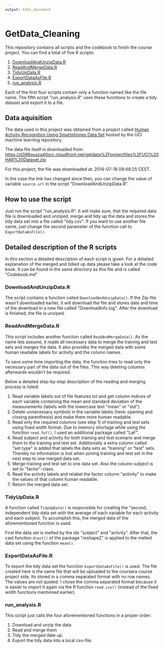```yaml
---
output: html_document
---
```

GetData_Cleaning
================

This repository contains all scripts and the codebook to finish the course
project. You can find a total of five R scripts:

1. [DownloadAndUnzipData.R](#downloadandunzipdata.r)
1. [ReadAndMergeData.R](#readandmergedata.r)
1. [TidyUpData.R](#tidyupdata.r)
1. [ExportDataAsFile.R](#exportdataasfile.r)
1. [run_analysis.R](#run_analysis.r)

Each of the first four scripts contain only a function named like the file name.
The fifth script "run_analysis.R" uses these functions to create a tidy dataset
and export it to a file.


Data aquisition
---------------
The data used in this project was obtained from a project called 
[Human Activity Recognition Using Smartphones Data Set](http://archive.ics.uci.edu/ml/datasets/Human+Activity+Recognition+Using+Smartphones) hosted by
the UCI machine learning repository.

The data file itself is downloaded from:
https://d396qusza40orc.cloudfront.net/getdata%2Fprojectfiles%2FUCI%20HAR%20Dataset.zip 

For this project, the file was downloaded at:
2014-07-18 09:48:25 CEST.

In the case the link has changed since then, you can change
the value of variable `source.url` in the script "DownloadAndUnzipData.R".


How to use the script
---------------------
Just run the script "run_analysis.R". It will make sure, that the required data
file is downloaded and unziped, merge and tidy up the data and stores the
tidy data set into a file called "tidy.csv". If you want to use another file
name, just change the second parameter of the function call 
to `ExportDataAsFile()`.




Detailed description of the R scripts
----------------------------
In this section a detailed description of each script is given. For a detailed
explanation of the merged and tidied up data please take a look at 
the code book. It can be found in the same directory as this file and is called
"Codebook.md"

### DownloadAndUnzipData.R
The script contains a function called `DownloadAndUnzipData()`. If the Zip-file
wasn't downloaded earlier, it will download the file and stores date and time
of the download in a new file called "DownloadInfo.log". 
After the download is finished, the file is unziped.

### ReadAndMergeData.R
This script includes another function called `ReadAndMergeData()`. As the name
lets assume, it reads all necessary data to merge the training and test sets
and merges the data. It also provides the merged data with some human readable labels for activity and the column names. 

To save some time importing the data, the function tries to read only 
the necessary part of the data out of the files. This way
deleting columns afterwards wouldn't be required. 

Below a detailed step-by-step description of the reading and merging process 
is listed:

1. Read variable labels out of file features.txt and get column indices of 
   each variable containing the mean and standard deviation of the measurements
   (labels with the lowercase text "mean" or "std"). 
1. Delete unnecessary symbols in the variable labels (here: opening and closing
   parenthesis) and make them more human readable.
1. Read only the required columns (see step 1) of training and test sets 
   using fixed width format. Due to memory shortage while using the function
   `read.fwf()`, I used an additional package called "LaF".
1. Read subject and activity for both training and test scenario and 
   merge them to the training and test set. Additionally a extra column called
   "set.type" is added that labels the data sets as "training" or "test" sets. 
   Thereby no information is lost when joining training and test set in the next
   step to one merged data set.
1. Merge training and test set to one data set. Also the column subject is
   set to "factor"-class.
1. Read the activity labels and relabel the factor column "activity" to
   make the values of that column human readable.
1. Return the merged data set.

### TidyUpData.R
A function called `TidyUpData()` is responsible for creating the "second,
independent tidy data set with the average of each variable for each activity 
and each subject. 
To accomplish this, the merged data of the aforementioned function is used.

First the data set is melted by the ids "subject" and "activity". After that,
the cast function `dcast()` of the package "reshape2" is applied to the melted
data set using the function `mean()`. 

### ExportDataAsFile.R
To export the tidy data set the function `ExportDataAsFile()` is used. 
The file created here is the same file that will be uploaded to the 
coursera course project side. Its stored in a comma separated format with no
row names. The values are not quoted. 
I chose the comma separated format because it is easier to import it again via
the R function `read.csv()` (instead of the fixed width functions mentioned
earlier).

### run_analysis.R
This script just calls the four aforementioned functions in a proper order:

1. Download and unzip the data
2. Read and merge them
3. Tidy the merged date up.
4. Export the tidy data into a local csv-file.
